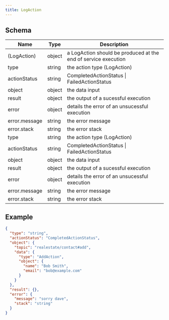 ```yaml
---
title: LogAction
---
```

## Schema

| Name | Type | Description |
|---|---|---|
| (LogAction) | object | a LogAction should be produced at the end of service execution |
| type | string | the action type (LogAction) |
| actionStatus | string | CompletedActionStatus \| FailedActionStatus |
| object | object | the data input |
| result | object | the output of a sucessful execution |
| error | object | details the error of an unsucessful execution |
| error.message | string | the error message |
| error.stack | string | the error stack |
| type | string | the action type (LogAction) |
| actionStatus | string | CompletedActionStatus \| FailedActionStatus |
| object | object | the data input |
| result | object | the output of a sucessful execution |
| error | object | details the error of an unsucessful execution |
| error.message | string | the error message |
| error.stack | string | the error stack |

## Example



```json
{
  "type": "string",
  "actionStatus": "CompletedActionStatus",
  "object": {
    "topic": "realestate/contact#add",
    "data": {
      "type": "AddAction",
      "object": {
        "name": "Bob Smith",
        "email": "bob@example.com"
      }
    }
  },
  "result": {},
  "error": {
    "message": "sorry dave",
    "stack": "string"
  }
}
```
